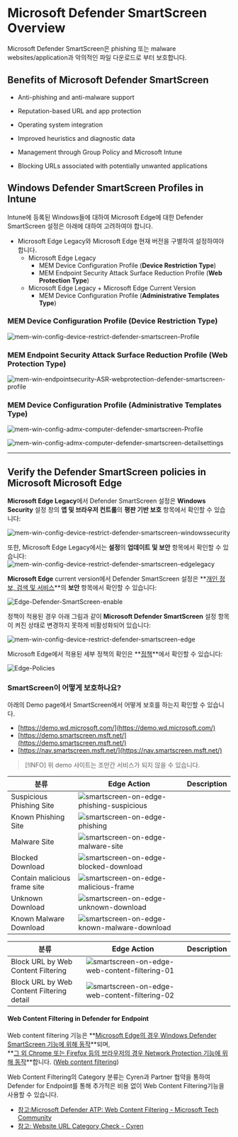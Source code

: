 ﻿
# Microsoft Defender SmartScreen Overview

Microsoft Defender SmartScreen은 phishing 또는 malware websites/application과 악의적인 파일 다운로드로 부터 보호합니다.

## Benefits of Microsoft Defender SmartScreen

- Anti-phishing and anti-malware support

- Reputation-based URL and app protection

- Operating system integration

- Improved heuristics and diagnostic data

- Management through Group Policy and Microsoft Intune

- Blocking URLs associated with potentially unwanted applications

## Windows Defender SmartScreen Profiles in Intune

Intune에 등록된 Windows들에 대하여 Microsoft Edge에 대한 Defender SmartScreen 설정은 아래에 대하여 고려하여야 합니다.

- Microsoft Edge Legacy와 Microsoft Edge 현재 버전을 구별하여 설정하여야 합니다.
    - Microsoft Edge Legacy
        - MEM Device Configuration Profile (**Device Restriction Type**)
        - MEM Endpoint Security Attack Surface Reduction Profile (**Web Protection Type**)
    - Microsoft Edge Legacy + Microsoft Edge Current Version
        - MEM Device Configuration Profile (**Administrative Templates Type**)

### MEM Device Configuration Profile (**Device Restriction Type**)

![mem-win-config-device-restrict-defender-smartscreen-Profile](https://github.com/kj-park/tech/blob/main/Microsoft365/media/Defender/mem-win-config-device-restrict-defender-smartscreen-Profile.png?raw=true)


### MEM Endpoint Security Attack Surface Reduction Profile (**Web Protection Type**)

![mem-win-endpointsecurity-ASR-webprotection-defender-smartscreen-profile](https://github.com/kj-park/tech/blob/main/Microsoft365/media/Defender/mem-win-endpointsecurity-ASR-webprotection-defender-smartscreen-profile.png?raw=true)


### MEM Device Configuration Profile (**Administrative Templates Type**)

![mem-win-config-admx-computer-defender-smartscreen-Profile](https://github.com/kj-park/tech/blob/main/Microsoft365/media/mem-win-config-admx-computer-defender-smartscreen-Profile.png?raw=true)

![mem-win-config-admx-computer-defender-smartscreen-detailsettings](https://github.com/kj-park/tech/blob/main/Microsoft365/media/Defender/mem-win-config-admx-computer-defender-smartscreen-detailsettings.png?raw=true)

---

## Verify the Defender SmartScreen policies in Microsoft Microsoft Edge

**Microsoft Edge Legacy**에서 Defender SmartScreen 설정은 **Windows Security** 설정 창의 **앱 및 브라우저 컨트롤**의 **평판 기반 보호** 항목에서 확인할 수 있습니다:

![mem-win-config-device-restrict-defender-smartscreen-windowssecurity](https://github.com/kj-park/tech/blob/main/Microsoft365/media/Defender/mem-win-config-device-restrict-defender-smartscreen-windowssecurity.png?raw=true)

또한, Microsoft Edge Legacy에서는 **설정**의 **업데이트 및 보안** 항목에서 확인할 수 있습니다:
![mem-win-config-device-restrict-defender-smartscreen-edgelegacy](https://github.com/kj-park/tech/blob/main/Microsoft365/media/Defender/mem-win-config-device-restrict-defender-smartscreen-edgelegacy.png?raw=true)

**Microsoft Edge** current version에서 Defender SmartScreen 설정은 **[개인 정보, 검색 및 서비스](edge://settings/privacy)**의 **보안** 항목에서 확인할 수 있습니다:

![Edge-Defender-SmartScreen-enable](https://github.com/kj-park/tech/blob/main/Microsoft365/media/Defender/Edge-Defender-SmartScreen-enable.png?raw=true)

정책이 적용된 경우 아래 그림과 같이 **Microsoft Defender SmartScreen** 설정 항목이 켜진 상태로 변경하지 못하게 비활성화되어 있습니다:

![mem-win-config-device-restrict-defender-smartscreen-edge](https://github.com/kj-park/tech/blob/main/Microsoft365/media/Defender/mem-win-config-device-restrict-defender-smartscreen-edge.png?raw=true)

Microsoft Edge에서 적용된 세부 정책의 확인은 **[정책](edge://policy/)**에서 확인할 수 있습니다:

![Edge-Policies](https://github.com/kj-park/tech/blob/main/Microsoft365/media/Defender/Edge-Policies.png?raw=true)

### SmartScreen이 어떻게 보호하나요?

아래의 Demo page에서 SmartScreen에서 어떻게 보호를 하는지 확인할 수 있습니다.

- [https://demo.wd.microsoft.com/](https://demo.wd.microsoft.com/)
- [https://demo.smartscreen.msft.net/](https://demo.smartscreen.msft.net/)
- [https://nav.smartscreen.msft.net/](https://nav.smartscreen.msft.net/)

> [!INFO] 
> 위 demo 사이트는 조만간 서비스가 되지 않을 수 있습니다.

| 분류 | Edge Action | Description |
|--|--|--|
| Suspicious Phishing Site | ![smartscreen-on-edge-phishing-suspicious](https://github.com/kj-park/tech/blob/main/Microsoft365/media/Defender/smartscreen-on-edge-phishing-suspicious.png?raw=true) |  |
| Known Phishing Site  | ![smartscreen-on-edge-phishing](https://github.com/kj-park/tech/blob/main/Microsoft365/media/Defender/smartscreen-on-edge-phishing.png?raw=true) |  |
| Malware Site | ![smartscreen-on-edge-malware-site](https://github.com/kj-park/tech/blob/main/Microsoft365/media/Defender/smartscreen-on-edge-malware-site.png?raw=true) |  |
| Blocked Download | ![smartscreen-on-edge-blocked-download](https://github.com/kj-park/tech/blob/main/Microsoft365/media/Defender/smartscreen-on-edge-blocked-download.png?raw=true) |  |
| Contain malicious frame site | ![smartscreen-on-edge-malicious-frame](https://github.com/kj-park/tech/blob/main/Microsoft365/media/Defender/smartscreen-on-edge-malicious-frame.png?raw=true) |  |
| Unknown Download | ![smartscreen-on-edge-unknown-download](https://github.com/kj-park/tech/blob/main/Microsoft365/media/Defender/smartscreen-on-edge-unknown-download.png?raw=true) |  |
| Known Malware Download | ![smartscreen-on-edge-known-malware-download](https://github.com/kj-park/tech/blob/main/Microsoft365/media/Defender/smartscreen-on-edge-known-malware-download.png?raw=true) |  |

| 분류 | Edge Action | Description |
|--|--|--|
| Block URL by Web Content Filtering | ![smartscreen-on-edge-web-content-filtering-01](https://github.com/kj-park/tech/blob/main/Microsoft365/media/Defender/smartscreen-on-edge-web-content-filtering-01.png?raw=true) |  |
| Block URL by Web Content Filtering detail | ![smartscreen-on-edge-web-content-filtering-02](https://github.com/kj-park/tech/blob/main/Microsoft365/media/Defender/smartscreen-on-edge-web-content-filtering-02.png?raw=true) |  |

#### Web Content Filtering in Defender for Endpoint

Web content filtering 기능은 **<u>Microsoft Edge의 경우 Windows Defender SmartScreen 기능에 위해 동작</u>**되며,<br />
**<u>그 외 Chrome 또는 Firefox 등의 브라우저의 경우 Network Protection 기능에 위해 동작</u>**합니다. ([Web content filtering](https://docs.microsoft.com/en-us/microsoft-365/security/defender-endpoint/web-content-filtering?view=o365-worldwide#what-is-web-content-filtering))

Web Content Filtering의 Category 분류는 Cyren과 Partner 협약을 통하여 Defender for Endpoint를 통해 추가적은 비용 없이 Web Content Filtering기능을 사용할 수 있습니다. 

- [참고:Microsoft Defender ATP: Web Content Filtering - Microsoft Tech Community](https://techcommunity.microsoft.com/t5/core-infrastructure-and-security/microsoft-defender-atp-web-content-filtering/ba-p/1550096)
- [참고: Website URL Category Check - Cyren](https://www.cyren.com/security-center/url-category-check-gate)
